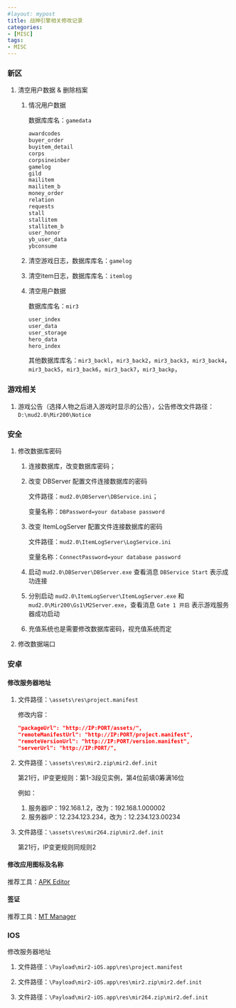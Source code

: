 ```yaml
---
#layout: mypost
title: 战神引擎相关修改记录
categories:
- [MISC]
tags:
- MISC
---
```


### 新区

1. 清空用户数据 & 删除档案

    1. 情况用户数据

        数据库库名：`gamedata`

        ```sql
        awardcodes
        buyer_order
        buyitem_detail
        corps
        corpsineinber
        gamelog
        gild
        mailitem
        mailitem_b
        money_order
        relation
        requests
        stall
        stallitem
        stallitem_b
        user_honor
        yb_user_data
        ybconsume
        ```

    2. 清空游戏日志，数据库库名：`gamelog`

    3. 清空item日志，数据库库名：`itemlog`

    4. 清空用户数据

        数据库库名：`mir3`

        ```sql
        user_index
        user_data
        user_storage
        hero_data
        hero_index
        ```

        其他数据库库名：`mir3_backl`，`mir3_back2`，`mir3_back3`，`mir3_back4`，`mir3_back5`，`mir3_back6`，`mir3_back7`，`mir3_backp`，

### 游戏相关

1. 游戏公告（选择人物之后进入游戏时显示的公告），公告修改文件路径：`D:\mud2.0\Mir200\Notice`

### 安全

1. 修改数据库密码

    1. 连接数据库，改变数据库密码；
    2. 改变 DBServer 配置文件连接数据库的密码

        文件路径：`mud2.0\DBServer\DBService.ini`；

        变量名称：`DBPassword=your database password`

    3. 改变 ItemLogServer 配置文件连接数据库的密码

        文件路径：`mud2.0\ItemLogServer\LogService.ini`

        变量名称：`ConnectPassword=your database password`

    4. 启动 `mud2.0\DBServer\DBServer.exe` 查看消息 `DBService Start` 表示成功连接

    5. 分别启动 `mud2.0\ItemLogServer\ItemLogServer.exe` 和 `mud2.0\Mir200\Gs1\M2Server.exe`，查看消息 `Gate 1 开启` 表示游戏服务器成功启动

    6. 充值系统也是需要修改数据库密码，视充值系统而定

2. 修改数据端口

### 安卓

#### 修改服务器地址

1. 文件路径：`\assets\res\project.manifest`

    修改内容：

    ```json
    "packageUrl": "http://IP:PORT/assets/",
    "remoteManifestUrl": "http://IP:PORT/project.manifest", 
    "remoteVersionUrl": "http://IP:PORT/version.manifest", 
    "serverUrl": "http://IP:PORT/",
    ```

2. 文件路径：`\assets\res\mir2.zip\mir2.def.init`

    第21行，IP变更规则：第1-3段见实例，第4位前填0筹满16位

    例如：

    1. 服务器IP：192.168.1.2，改为：192.168.1.000002
    2. 服务器IP：12.234.123.234，改为：12.234.123.00234

3. 文件路径：`\assets\res\mir264.zip\mir2.def.init`

    第21行，IP变更规则同规则2

#### 修改应用图标及名称

推荐工具：[APK Editor](https://apk.cn.uptodown.com/android)

#### 签证

推荐工具：[MT Manager](http://binmt.cc/doc)

### IOS

修改服务器地址

1. 文件路径：`\Payload\mir2-iOS.app\res\project.manifest`

2. 文件路径：`\Payload\mir2-iOS.app\res\mir2.zip\mir2.def.init`

3. 文件路径：`\Payload\mir2-iOS.app\res\mir264.zip\mir2.def.init`

